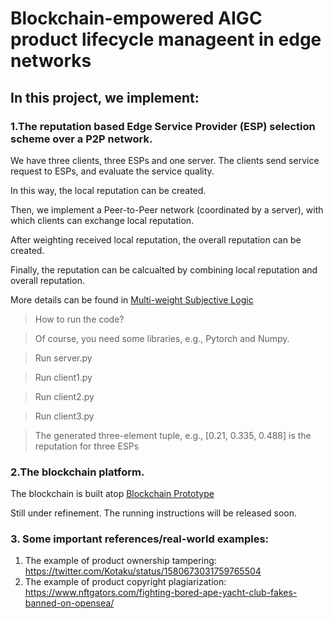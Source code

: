 # Blockchain-empowered AIGC product lifecycle manageent in edge networks

## In this project, we implement:

### 1.The reputation based Edge Service Provider (ESP) selection scheme over a P2P network.

We have three clients, three ESPs and one server. The clients send service request to ESPs, and evaluate the service quality.

In this way, the local reputation can be created.

Then, we implement a Peer-to-Peer network (coordinated by a server), with which clients can exchange local reputation.

After weighting received local reputation, the overall reputation can be created.

Finally, the reputation can be calcualted by combining local reputation and overall reputation.

More details can be found in [Multi-weight Subjective Logic](https://arxiv.org/pdf/1809.08387.pdf)


> How to run the code?

> Of course, you need some libraries, e.g., Pytorch and Numpy.

> Run server.py

> Run client1.py

> Run client2.py

> Run client3.py

> The generated three-element tuple, e.g., [0.21, 0.335, 0.488] is the reputation for three ESPs

### 2.The blockchain platform.

The blockchain is built atop [Blockchain Prototype](https://github.com/Lancelot1998/Space-structured_Blockchain)

Still under refinement. The running instructions will be released soon.

### 3. Some important references/real-world examples:
1. The example of product ownership tampering: https://twitter.com/Kotaku/status/1580673031759765504
2. The example of product copyright plagiarization: https://www.nftgators.com/fighting-bored-ape-yacht-club-fakes-banned-on-opensea/
